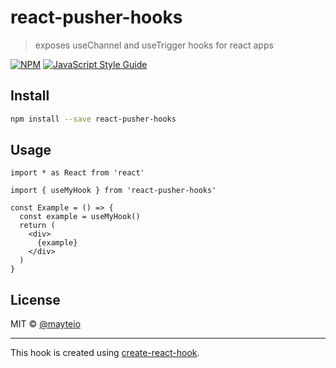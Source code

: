 # react-pusher-hooks

> exposes useChannel and useTrigger hooks for react apps

[![NPM](https://img.shields.io/npm/v/react-pusher-hooks.svg)](https://www.npmjs.com/package/react-pusher-hooks) [![JavaScript Style Guide](https://img.shields.io/badge/code_style-standard-brightgreen.svg)](https://standardjs.com)

## Install

```bash
npm install --save react-pusher-hooks
```

## Usage

```tsx
import * as React from 'react'

import { useMyHook } from 'react-pusher-hooks'

const Example = () => {
  const example = useMyHook()
  return (
    <div>
      {example}
    </div>
  )
}
```

## License

MIT © [@mayteio](https://github.com/@mayteio)

---

This hook is created using [create-react-hook](https://github.com/hermanya/create-react-hook).
